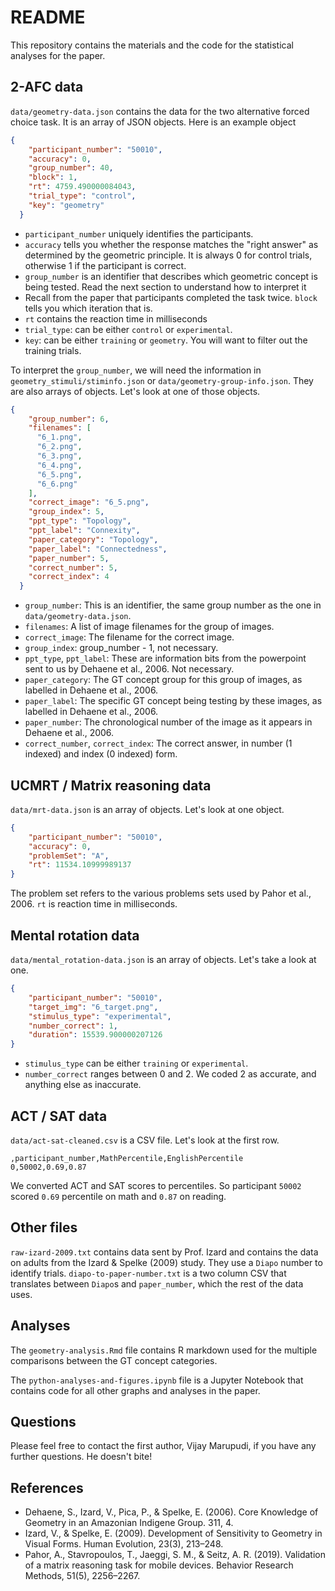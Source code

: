 # README

This repository contains the materials and the code for the
statistical analyses for the paper.

## 2-AFC data

`data/geometry-data.json` contains the data for the two
alternative forced choice task. It is an array of JSON objects. Here
is an example object

```json
{
    "participant_number": "50010",
    "accuracy": 0,
    "group_number": 40,
    "block": 1,
    "rt": 4759.490000084043,
    "trial_type": "control",
    "key": "geometry"
  }
```

* `participant_number` uniquely identifies the participants.
* `accuracy` tells you whether the response matches the "right answer"
  as determined by the geometric principle. It is always 0 for control
  trials, otherwise 1 if the participant is correct.
* `group_number` is an identifier that describes which geometric
  concept is being tested. Read the next section to understand how to
  interpret it
* Recall from the paper that participants completed the task twice.
  `block` tells you which iteration that is.
* `rt` contains the reaction time in milliseconds
* `trial_type`: can be either `control` or `experimental`.
* `key`: can be either `training` or `geometry`. You will want to
  filter out the training trials.
  
To interpret the `group_number`, we will need the information in
`geometry_stimuli/stiminfo.json` or `data/geometry-group-info.json`.
They are also arrays of objects. Let's look at one of those objects.

```json
{
    "group_number": 6,
    "filenames": [
      "6_1.png",
      "6_2.png",
      "6_3.png",
      "6_4.png",
      "6_5.png",
      "6_6.png"
    ],
    "correct_image": "6_5.png",
    "group_index": 5,
    "ppt_type": "Topology",
    "ppt_label": "Connexity",
    "paper_category": "Topology",
    "paper_label": "Connectedness",
    "paper_number": 5,
    "correct_number": 5,
    "correct_index": 4
  }
```

* `group_number`: This is an identifier, the same group number as the
  one in `data/geometry-data.json`.
* `filenames`: A list of image filenames for the group of images.
* `correct_image`: The filename for the correct image.
* `group_index`: group_number - 1, not necessary.
* `ppt_type`, `ppt_label`: These are information bits from the
  powerpoint sent to us by Dehaene et al., 2006. Not necessary.
* `paper_category`: The GT concept group for this group of images, as
  labelled in Dehaene et al., 2006.
* `paper_label`: The specific GT concept being testing by these
  images, as labelled in Dehaene et al., 2006.
* `paper_number`: The chronological number of the image as it appears
  in Dehaene et al., 2006.
* `correct_number`, `correct_index`: The correct answer, in number (1
  indexed) and index (0 indexed) form.

## UCMRT / Matrix reasoning data

`data/mrt-data.json` is an array of objects. Let's look at one object.

```json
{
    "participant_number": "50010",
    "accuracy": 0,
    "problemSet": "A",
    "rt": 11534.10999989137
}
```

The problem set refers to the various problems sets used by Pahor et
al., 2006. `rt` is reaction time in milliseconds.

## Mental rotation data

`data/mental_rotation-data.json` is an array of objects. Let's take a look at one.

```json
{
    "participant_number": "50010",
    "target_img": "6_target.png",
    "stimulus_type": "experimental",
    "number_correct": 1,
    "duration": 15539.900000207126
}
```

* `stimulus_type` can be either `training` or `experimental`.
* `number_correct` ranges between 0 and 2. We coded 2 as accurate, and
  anything else as inaccurate.

## ACT / SAT data

`data/act-sat-cleaned.csv` is a CSV file. Let's look at the first row.

```csv
,participant_number,MathPercentile,EnglishPercentile
0,50002,0.69,0.87
```

We converted ACT and SAT scores to percentiles. So participant `50002`
scored `0.69` percentile on math and `0.87` on reading.


## Other files

`raw-izard-2009.txt` contains data sent by Prof. Izard and contains
the data on adults from the Izard & Spelke (2009) study. They use a
`Diapo` number to identify trials. `diapo-to-paper-number.txt` is a
two column CSV that translates between `Diapo`s and `paper_number`,
which the rest of the data uses.

## Analyses

The `geometry-analysis.Rmd` file contains R markdown used for the
multiple comparisons between the GT concept categories.

The `python-analyses-and-figures.ipynb` file is a Jupyter Notebook
that contains code for all other graphs and analyses in the paper.

## Questions

Please feel free to contact the first author, Vijay Marupudi, if you
have any further questions. He doesn't bite!

## References

* Dehaene, S., Izard, V., Pica, P., & Spelke, E. (2006). Core
  Knowledge of Geometry in an Amazonian Indigene Group. 311, 4.
* Izard, V., & Spelke, E. (2009). Development of Sensitivity to
  Geometry in Visual Forms. Human Evolution, 23(3), 213–248.
* Pahor, A., Stavropoulos, T., Jaeggi, S. M., & Seitz, A. R. (2019).
  Validation of a matrix reasoning task for mobile devices. Behavior
  Research Methods, 51(5), 2256–2267.

